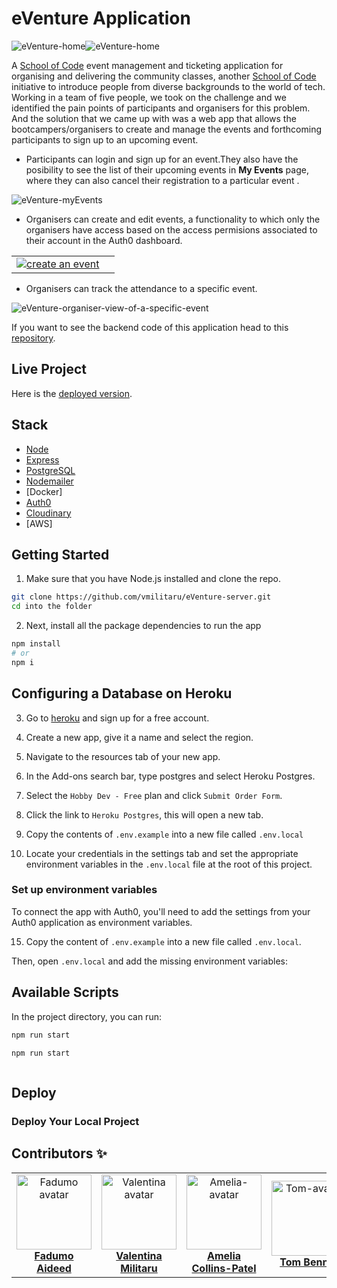 # eVenture Application

![eVenture-home](https://user-images.githubusercontent.com/70764326/106621966-01bcf980-656b-11eb-9f22-60b142d05f1c.png)![eVenture-home](https://user-images.githubusercontent.com/70764326/106622115-2b762080-656b-11eb-9671-ce64e2262d87.png)

A [School of Code](https://www.schoolofcode.co.uk/) event management and ticketing application for organising and delivering the community classes, another [School of Code](https://www.schoolofcode.co.uk/) initiative to introduce people from diverse backgrounds to the world of tech. Working in a team of five people, we took on the challenge and we identified the pain points of participants and organisers for this problem. And the solution that we came up with was a web app that allows the bootcampers/organisers to create and manage the events and forthcoming participants to sign up to an upcoming event.

-   Participants can login and sign up for an event.They also have the posibility to see the list of their upcoming events in **My Events** page, where they can also cancel their registration to a particular event .

![eVenture-myEvents](https://user-images.githubusercontent.com/70764326/106624836-fae3b600-656d-11eb-8cfd-d9ee81513f68.png)

-   Organisers can create and edit events, a functionality to which only the organisers have access based on the access permisions associated to their account in the Auth0 dashboard.
<table>
  <tr>
   <td align="center"><a href="https://github.com/Teeenbe"><img src="https://user-images.githubusercontent.com/70764326/106625765-e48a2a00-656e-11eb-8ef6-4a3a770ba96d.png"  alt="create an event"/><br /></td>
  <td align="center"><a href="https://github.com/michaelfswann"><img src="https://user-images.githubusercontent.com/70764326/106626547-b9eca100-656f-11eb-970e-bd9895789bb0.png"  alt=""/><br /></td>
  </tr>
</table>

- Organisers can track the attendance to a specific event.

![eVenture-organiser-view-of-a-specific-event](https://user-images.githubusercontent.com/70764326/106626276-7003bb00-656f-11eb-82c1-384ef7443abe.png)

 If you want to see the backend code of this application head to this [repository](https://github.com/vmilitaru/eVenture-server.git).
 
## Live Project

Here is the [deployed version](https://eventure.vercel.app/).

## Stack

- [Node](https://nodejs.org/en/)
- [Express](https://expressjs.com/)
- [PostgreSQL](https://www.postgresql.org/)
- [Nodemailer](https://nodemailer.com/about/)
- [Docker]
- [Auth0](https://auth0.com/)
- [Cloudinary](http://cloudinary.com/)
- [AWS]

## Getting Started


1. Make sure that you have Node.js installed and clone the repo.

```bash
git clone https://github.com/vmilitaru/eVenture-server.git
cd into the folder
```

2. Next, install all the package dependencies to run the app

```bash
npm install
# or
npm i
```

## Configuring a Database on Heroku

3. Go to [heroku](https://signup.heroku.com/login) and sign up for a free account.

4. Create a new app, give it a name and select the region.

5. Navigate to the resources tab of your new app.

6. In the Add-ons search bar, type postgres and select Heroku Postgres.

7. Select the `Hobby Dev - Free` plan and click `Submit Order Form`.

8. Click the link to `Heroku Postgres`, this will open a new tab.

9. Copy the contents of `.env.example` into a new file called `.env.local`

10. Locate your credentials in the settings tab and set the appropriate environment variables in the `.env.local` file at the root of this project.


### Set up environment variables

To connect the app with Auth0, you'll need to add the settings from your Auth0 application as environment variables.

15. Copy the content of `.env.example` into a new file called `.env.local`.

Then, open `.env.local` and add the missing environment variables:




## Available Scripts

In the project directory, you can run:

```bash
npm run start
```
```bash
npm run start
```
```bash

```
## Deploy 



### Deploy Your Local Project



## Contributors ✨

<table>
  <tr>
    <td align="center"><a href="https://github.com/fadumoaideed"><img src="https://avatars0.githubusercontent.com/u/71390607?s=60&v=4" width="120px;" alt=" Fadumo avatar"/><b>Fadumo Aideed</b></a></td>
    <td align="center"><a href="https://github.com/vmilitaru"><img src="https://avatars0.githubusercontent.com/u/70764326?s=120&v=4" width="120px;" alt="Valentina avatar"/><b>Valentina Militaru</b></a></td>
   <td align="center"><a href="https://github.com/Cpanda3"><img src="https://ca.slack-edge.com/T6L933W4X-U019WPN4M51-380f3738d180-512" width="120px;" alt="Amelia-avatar"/><b>Amelia Collins-Patel</b></a></td>
   <td align="center"><a href="https://github.com/Teeenbe"><img src="https://ca.slack-edge.com/T6L933W4X-U019WQM1Q4V-183cc3dedaa7-512" width="120px;" alt="Tom-avatar"/><b>Tom Bennet</b></a></td>
  <td align="center"><a href="https://github.com/michaelfswann"><img src="https://avatars3.githubusercontent.com/u/20445671?s=64&v=4" width="120px;" alt="Michael-avatar"/><b>Michael Swann</b></a></td>
  </tr>
</table>



